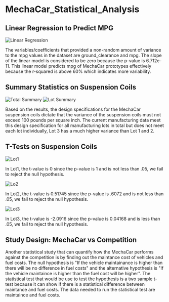 # MechaCar_Statistical_Analysis

## Linear Regression to Predict MPG
![Linear Regression](https://user-images.githubusercontent.com/85198012/190513566-957c3d2e-5305-44a9-a980-4624145f85da.png)

The variables/coefficients that provided a non-random amount of variance to the mpg values in the dataset are ground_clearance and mpg.
The slope of the linear model is considered to be zero because the p-value is 6.712e-11.
This linear model predicts mpg of MechaCar prototypes effectively because the r-squared is above 60% which indicates more variability.

## Summary Statistics on Suspension Coils
![Total Summary](https://user-images.githubusercontent.com/85198012/190515917-5a750717-2d73-475f-9b10-187903358a1a.png)
![Lot Summary](https://user-images.githubusercontent.com/85198012/190515934-d221a4e3-73b9-4bfb-a8b5-f13fd456e34d.png)

Based on the results, the design specifications for the MechaCar suspension coils dictate that the variance of the suspension coils must not exceed 100 pounds per square inch. The current manufacturing data meet this design specification for all manufacturing lots in total but does not meet each lot individually, Lot 3 has a much higher variance than Lot 1 and 2.

## T-Tests on Suspension Coils
![Lot1](https://user-images.githubusercontent.com/85198012/190516830-71367ba0-7ce3-40d0-b0ec-b04ffad3d557.png)

In Lot1, the t-value is 0 since the p-value is 1 and is not less than .05, we fail to reject the null hypothesis.

![Lo2](https://user-images.githubusercontent.com/85198012/190516848-dfd08c23-f94a-467e-8b19-cb0f7aaf623e.png)

In Lot2, the t-value is 0.51745 since the p-value is .6072 and is not less than .05, we fail to reject the null hypothesis.

![Lot3](https://user-images.githubusercontent.com/85198012/190516855-36b43d9f-2774-405c-aa3d-f157a8fa5c1a.png)

In Lot3, the t-value is -2.0916 since the p-value is 0.04168 and is less than .05, we fail to reject the null hypothesis.

## Study Design: MechaCar vs Competition

Another statistical study that can quantify how the MechaCar performs against the competition is by finding out the maintance cost of vehicles and fuel costs. 
The null hypothesis is "If the vehicle maintainance is higher than there will be no difference in fuel costs" and the alternative hypothesis is "If the vehicle maintaince is higher than the fuel cost will be higher". The statistical test that would be use to test the hypothesis is a two sample t-test because it can show if there is a statistical difference between maintance and fuel costs. The data needed to run the statistical test are maintaince and fuel costs.
